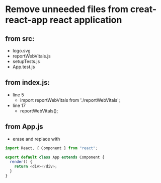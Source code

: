 # Remove unneeded files from creat-react-app react application

## from src:

- logo.svg
- reportWebVitals.js
- setupTests.js
- App.test.js

## from index.js:

- line 5
  - import reportWebVitals from './reportWebVitals';
- line 17
  - reportWebVitals();

## from App.js

- erase and replace with

```js
import React, { Component } from "react";

export default class App extends Component {
  render() {
    return <div></div>;
  }
}
```
